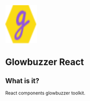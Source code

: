 <img src="images/tiny-logo.svg" alt="Logo" width="100" height="120">

# Glowbuzzer React

## What is it?

React components glowbuzzer toolkit.

